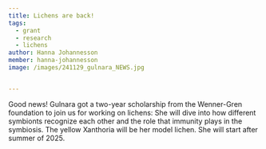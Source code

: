 ```yaml
---
title: Lichens are back!
tags:
  - grant
  - research
  - lichens
author: Hanna Johannesson
member: hanna-johannesson
image: /images/241129_gulnara_NEWS.jpg


---
```


Good news! Gulnara got a two-year scholarship from the Wenner-Gren foundation to join us for working on lichens: She will dive into how different symbionts recognize each other and the role that immunity plays in the symbiosis. The yellow Xanthoria will be her model lichen. She will start after summer of 2025.